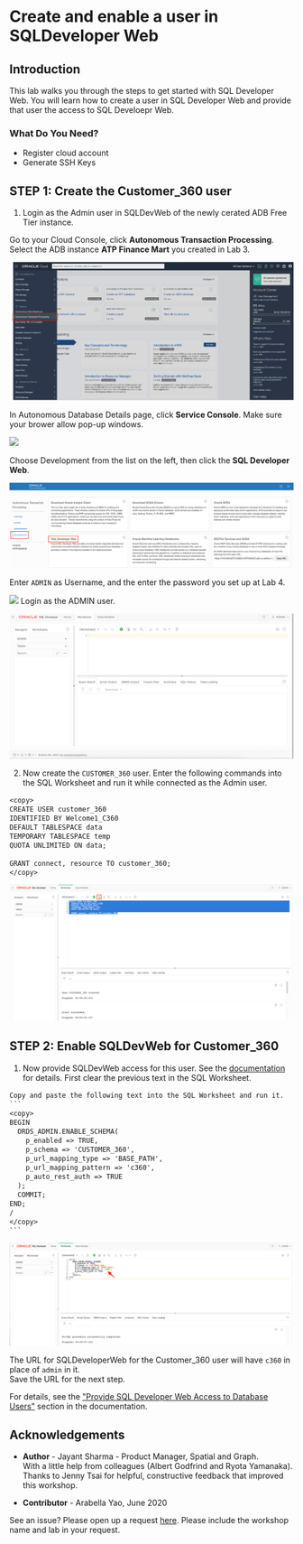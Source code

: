 # Create and enable a user in SQLDeveloper Web

## Introduction
This lab walks you through the steps to get started with SQL Developer Web. You will learn how to create a user in SQL Developer Web and provide that user the access to SQL Develoepr Web.

### What Do You Need?
* Register cloud account
* Generate SSH Keys

## STEP 1: Create the Customer_360 user

1. Login as the Admin user in SQLDevWeb of the newly cerated ADB Free Tier instance.

  Go to your Cloud Console, click **Autonomous Transaction Processing**. Select the ADB instance **ATP Finance Mart** you created in Lab 3.
    
  ![](../images/select_ATP.png " ")

  In Autonomous Database Details page, click **Service Console**. Make sure your brower allow pop-up windows.

  ![](../../images/ADB_console.png " ")

  Choose Development from the list on the left, then click the **SQL Developer Web**.

  ![ADB Console Development Page](../images/ADB_ConsoleDevTab.png " ")

  Enter `ADMIN` as Username, and the enter the password you set up at Lab 4.

  ![](../../images/login.png " ")
  Login as the ADMIN user. 

  ![Login as Admin](../images/ADB_SQLDevWebHome.png)

2. Now create the `CUSTOMER_360` user. Enter the following commands into the SQL Worksheet and run it while connected as the Admin user.

  ```
  <copy>
  CREATE USER customer_360 
  IDENTIFIED BY Welcome1_C360 
  DEFAULT TABLESPACE data 
  TEMPORARY TABLESPACE temp 
  QUOTA UNLIMITED ON data;  

  GRANT connect, resource TO customer_360;
  </copy>
  ```

  ![](../images/ADB_SDW_CreateUser_C360.png " ")


## STEP 2: Enable SQLDevWeb for Customer_360

  1. Now provide SQLDevWeb access for this user. See the [documentation](https://docs.oracle.com/en/cloud/paas/autonomous-data-warehouse-cloud/user/sql-developer-web.html#GUID-4B404CE3-C832-4089-B37A-ADE1036C7EEA)
  for details.
    First clear the previous text in the SQL Worksheet. 

    Copy and paste the following text into the SQL Worksheet and run it. 
    ```
    <copy>
    BEGIN
      ORDS_ADMIN.ENABLE_SCHEMA(
        p_enabled => TRUE,
        p_schema => 'CUSTOMER_360',
        p_url_mapping_type => 'BASE_PATH',
        p_url_mapping_pattern => 'c360',
        p_auto_rest_auth => TRUE
      );
      COMMIT;
    END;
    /
    </copy>
    ```

  ![Enable SQLDevWeb for Customer_360](../images/ADB_SDW_EnableLoginFor_C360.png " ")

  The URL for SQLDeveloperWeb for the Customer_360 user will have `c360` in place of `admin` in it.   
  Save the URL for the next step.  

  For details, see the ["Provide SQL Developer Web Access to Database Users"](https://docs.oracle.com/en/cloud/paas/autonomous-data-warehouse-cloud/user/sql-developer-web.html#GUID-4B404CE3-C832-4089-B37A-ADE1036C7EEA) section in the documentation. 


## Acknowledgements ##

- **Author** - Jayant Sharma - Product Manager, Spatial and Graph.  
  With a little help from colleagues (Albert Godfrind and Ryota Yamanaka).  
  Thanks to Jenny Tsai for helpful, constructive feedback that improved this workshop.

- **Contributor** - Arabella Yao, June 2020

See an issue?  Please open up a request [here](https://github.com/oracle/learning-library/issues).   Please include the workshop name and lab in your request.